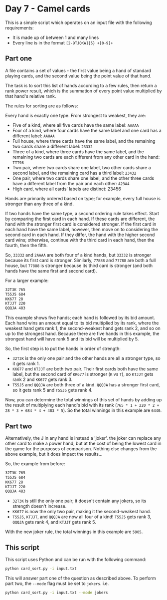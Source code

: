 # Day 7 - Camel cards

This is a simple script which operates on an input file with the following requirements:

* It is made up of between 1 and many lines
* Every line is in the format `[2-9TJQKA]{5} +[0-9]+`

## Part one

A file contains a set of values - the first value being a hand of standard playing cards,
and the second value being the point value of that hand.

The task is to sort this list of hands according to a few rules, then return a rank power
result, which is the summation of every point value multiplied by that hand's relative
rank.

The rules for sorting are as follows:

Every hand is exactly one type. From strongest to weakest, they are:

* Five of a kind, where all five cards have the same label: `AAAAA`
* Four of a kind, where four cards have the same label and one card has a different label:
  `AA8AA`
* Full house, where three cards have the same label, and the remaining two cards share a
  different label: `23332`
* Three of a kind, where three cards have the same label, and the remaining two cards are
  each different from any other card in the hand: `TTT98`
* Two pair, where two cards share one label, two other cards share a second label, and the
  remaining card has a third label: `23432`
* One pair, where two cards share one label, and the other three cards have a different
  label from the pair and each other: `A23A4`
* High card, where all cards' labels are distinct: 23456

Hands are primarily ordered based on type; for example, every full house is stronger than
any three of a kind.

If two hands have the same type, a second ordering rule takes effect. Start by comparing the
first card in each hand. If these cards are different, the hand with the stronger first card
is considered stronger. If the first card in each hand have the same label, however, then
move on to considering the second card in each hand. If they differ, the hand with the higher
second card wins; otherwise, continue with the third card in each hand, then the fourth, then
the fifth.

So, `33332` and `2AAAA` are both four of a kind hands, but `33332` is stronger because its
first card is stronger. Similarly, `77888` and `77788` are both a full house, but `77888` is
stronger because its third card is stronger (and both hands have the same first and second card).

For a larger example:

```txt
32T3K 765
T55J5 684
KK677 28
KTJJT 220
QQQJA 483
```

This example shows five hands; each hand is followed by its bid amount. Each hand wins an
amount equal to its bid multiplied by its rank, where the weakest hand gets rank 1, the
second-weakest hand gets rank 2, and so on up to the strongest hand. Because there are five
hands in this example, the strongest hand will have rank 5 and its bid will be multiplied by
5.

So, the first step is to put the hands in order of strength:

* `32T3K` is the only one pair and the other hands are all a stronger type, so it gets rank
  1.
* `KK677` and `KTJJT` are both two pair. Their first cards both have the same label, but the
  second card of `KK677` is stronger (`K` vs `T`), so `KTJJT` gets rank 2 and `KK677` gets
  rank 3.
* `T55J5` and `QQQJA` are both three of a kind. `QQQJA` has a stronger first card, so it gets
  rank 5 and `T55J5` gets rank 4.

Now, you can determine the total winnings of this set of hands by adding up the result of
multiplying each hand's bid with its rank (`765 * 1 + 220 * 2 + 28 * 3 + 684 * 4 + 483 * 5`).
So the total winnings in this example are `6440`.

## Part two

Alternatively, the J in any hand is instead a 'joker'. the joker can replace any other card to make
a power hand, but at the cost of being the lowest card in the game for the purposes of comparison.
Nothing else changes from the above example, but it does impact the results...

So, the example from before:

```txt
32T3K 765
T55J5 684
KK677 28
KTJJT 220
QQQJA 483
```

* `32T3K` is still the only one pair; it doesn't contain any jokers, so its strength doesn't increase.
* `KK677` is now the only two pair, making it the second-weakest hand.
* `T55J5`, `KTJJT`, and `QQQJA` are now all four of a kind! `T55J5` gets rank 3, `QQQJA` gets rank 4,
  and `KTJJT` gets rank 5.

With the new joker rule, the total winnings in this example are `5905`.

## This script

This script uses Python and can be run with the following command:

```bash
python card_sort.py -i input.txt
```

This will answer part one of the question as described above. To perform part two, the `--mode` flag
must be set to `jokers`. i.e.

```bash
python card_sort.py -i input.txt --mode jokers
```
